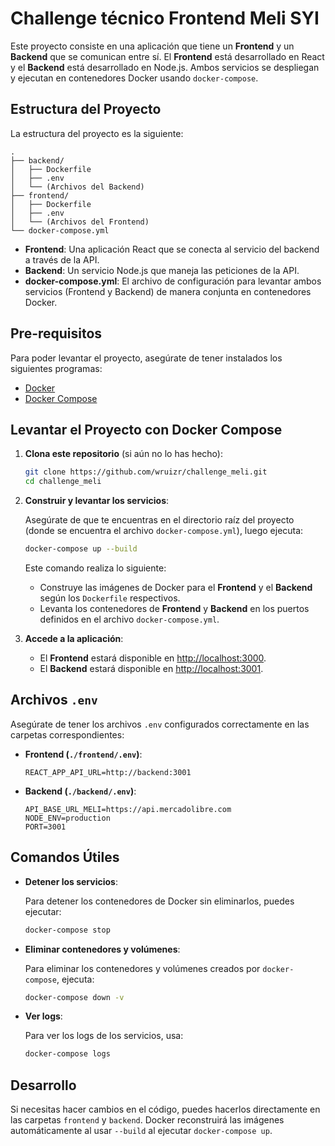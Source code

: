 # Challenge técnico Frontend Meli SYI

Este proyecto consiste en una aplicación que tiene un **Frontend** y un **Backend** que se comunican entre sí. El **Frontend** está desarrollado en React y el **Backend** está desarrollado en Node.js. Ambos servicios se despliegan y ejecutan en contenedores Docker usando `docker-compose`.

## Estructura del Proyecto

La estructura del proyecto es la siguiente:

```
.
├── backend/
│   ├── Dockerfile
│   ├── .env
│   └── (Archivos del Backend)
├── frontend/
│   ├── Dockerfile
│   ├── .env
│   └── (Archivos del Frontend)
└── docker-compose.yml
```

- **Frontend**: Una aplicación React que se conecta al servicio del backend a través de la API.
- **Backend**: Un servicio Node.js que maneja las peticiones de la API.
- **docker-compose.yml**: El archivo de configuración para levantar ambos servicios (Frontend y Backend) de manera conjunta en contenedores Docker.

## Pre-requisitos

Para poder levantar el proyecto, asegúrate de tener instalados los siguientes programas:

- [Docker](https://www.docker.com/get-started)
- [Docker Compose](https://docs.docker.com/compose/)

## Levantar el Proyecto con Docker Compose

1. **Clona este repositorio** (si aún no lo has hecho):

   ```bash
   git clone https://github.com/wruizr/challenge_meli.git
   cd challenge_meli
   ```

2. **Construir y levantar los servicios**:

   Asegúrate de que te encuentras en el directorio raíz del proyecto (donde se encuentra el archivo `docker-compose.yml`), luego ejecuta:

   ```bash
   docker-compose up --build
   ```

   Este comando realiza lo siguiente:
   - Construye las imágenes de Docker para el **Frontend** y el **Backend** según los `Dockerfile` respectivos.
   - Levanta los contenedores de **Frontend** y **Backend** en los puertos definidos en el archivo `docker-compose.yml`.

3. **Accede a la aplicación**:

   - El **Frontend** estará disponible en [http://localhost:3000](http://localhost:3000).
   - El **Backend** estará disponible en [http://localhost:3001](http://localhost:3001).

## Archivos `.env`

Asegúrate de tener los archivos `.env` configurados correctamente en las carpetas correspondientes:

- **Frontend (`./frontend/.env`)**:
  
  ```env
  REACT_APP_API_URL=http://backend:3001
  ```

- **Backend (`./backend/.env`)**:
  
  ```env
  API_BASE_URL_MELI=https://api.mercadolibre.com
  NODE_ENV=production
  PORT=3001
  ```

## Comandos Útiles

- **Detener los servicios**:

  Para detener los contenedores de Docker sin eliminarlos, puedes ejecutar:

  ```bash
  docker-compose stop
  ```

- **Eliminar contenedores y volúmenes**:

  Para eliminar los contenedores y volúmenes creados por `docker-compose`, ejecuta:

  ```bash
  docker-compose down -v
  ```

- **Ver logs**:

  Para ver los logs de los servicios, usa:

  ```bash
  docker-compose logs
  ```

## Desarrollo

Si necesitas hacer cambios en el código, puedes hacerlos directamente en las carpetas `frontend` y `backend`. Docker reconstruirá las imágenes automáticamente al usar `--build` al ejecutar `docker-compose up`.
